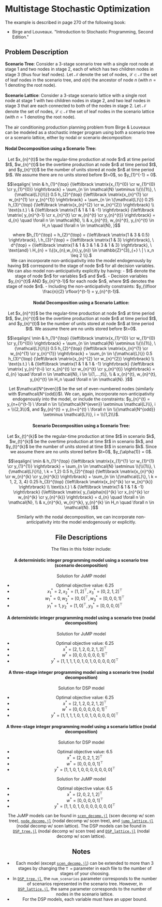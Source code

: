 # Multistage Stochastic Optimization

The example is described in page 270 of the following book:

- Birge and Louveaux. "Introduction to Stochastic Programming, Second Edition."

## Problem Description

__Scenario Tree__: Consider a 3-stage scenario tree with a single root node at stage 1 and two nodes in stage 2, each of which has two children nodes in stage 3 (thus four leaf nodes). Let $\mathcal{N}$ denote the set of nodes, $\mathcal{L} \subset \mathcal{N}$ the set of leaf nodes in the scenario tree, and $\alpha(n)$ the ancestor of node $n$ (with $n = 1$ denoting the root node).
<br/><br/>
__Scenario Lattice__: Consider a 3-stage scenario lattice with a single root node at stage 1 with two children nodes in stage 2, and two leaf nodes in stage 3 that are each connected to both of the nodes in stage 2. Let $\mathcal{N}$ denote the set of nodes, $\mathcal{L} \subset \mathcal{N}$ the set of leaf nodes in the scenario lattice (with $n = 1$ denoting the root node). 
<br/><br/>
The air conditioning production planning problem from Birge & Louveaux can be modeled as a stochastic integer program using both a scenario tree or a scenario lattice, either by nodal or scenario decomposition:

#### Nodal Decomposition using a Scenario Tree: 
<center>Let $x_{n}^{t}$ be the regular-time production at node $n$ at time period $t$, $w_{n}^{t}$ be the overtime production at node $n$ at time period $t$, and $y_{n}^{t}$ be the number of units stored at node $n$ at time period $t$. We assume there are no units stored before $t=0$, so $y_{1}^{-1} = 0$.<center> 

$$\eqalign{
\min & h_{1}^{\top} {\left\lbrack \matrix{x_{1}^{0} \cr w_{1}^{0} \cr y_{1}^{0}} \right\rbrack} + \sum_{n \in \mathcal{N} \setminus \\{\\{1\\}, \{\mathcal{L}\}\\}} 0.5 h_{2}^{\top} {\left\lbrack \matrix{x_{n}^{1} \cr w_{n}^{1} \cr y_{n}^{1}} \right\rbrack} + \sum_{n \in \{\mathcal{L}\}} 0.25 h_{3}^{\top} {\left\lbrack \matrix{x_{n}^{2} \cr w_{n}^{2}} \right\rbrack} \\
\text{s.t.} \ & {\left\lbrack \matrix{1 & 1 & 1 & -1} \right\rbrack} {\left\lbrack \matrix{ y_{n}^{t-1} \cr x_{n}^{t} \cr w_{n}^{t} \cr y_{n}^{t}} \right\rbrack} = d_{n} \quad \forall n \in \mathcal{N}, \\
& x_{n}^{t}, w_{n}^{t}, y_{n}^{t} \in H_n \quad \forall n \in \mathcal{N}, 
}$$ 

<center>where $h_{1}^{\top} = h_{2}^{\top} = {\left\lbrack \matrix{1 & 3 & 0.5} \right\rbrack}, \ h_{3}^{\top} = {\left\lbrack \matrix{1 & 3} \right\rbrack}, \ d^{\top} = {\left\lbrack \matrix{1 & 1 & 3 & 1 & 3 & 1 & 3} \right\rbrack}, \ \text{and} \ H_{n} = \\{(x_{n},w_{n},y_{n}) \in \mathbb{Z}^{3}_{+} \ | \ x_n \leq 2 \\}.$<center>

<center>We can incorporate non-anticipativity into the model endogenously by having $t$ correspond to the stage of node $n$ for all decision variables. We can also model non-anticipativity explicitly by having:
- $t$ denote the stage of node $n$ for variables $x$ and $w$.
- Decision variables $y_{n}^{t}$ AND $y_{n}^{t-1}$ for each node $n$, where $t$ denotes the stage of node $n$. 
- Including the non-anticipativity constraints: $y_{\lfloor \frac{n}{2} \rfloor}^{t-1} = y_{n}^{t-1}$.<center>

#### Nodal Decomposition using a Scenario Lattice: 
  
<center>Let $x_{n}^{t}$ be the regular-time production at node $n$ at time period $t$, $w_{n}^{t}$ be the overtime production at node $n$ at time period $t$, and $y_{n}^{t}$ be the number of units stored at node $n$ at time period $t$. We assume there are no units stored before $t=0$.<center> 

$$\eqalign{
\min & h_{1}^{\top} {\left\lbrack \matrix{x_{1}^{0} \cr w_{1}^{0} \cr y_{1}^{0}} \right\rbrack} + \sum_{n \in \mathcal{N} \setminus \\{\\{1\\}, \{\mathcal{L}\}\\}} 0.5 h_{2}^{\top} {\left\lbrack \matrix{x_{n}^{1} \cr w_{n}^{1} \cr y_{n}^{1}} \right\rbrack} + \sum_{n \in \{\mathcal{L}\}} 0.5 h_{3}^{\top} {\left\lbrack \matrix{x_{n}^{2} \cr w_{n}^{2}} \right\rbrack} \\
\text{s.t.} \ & {\left\lbrack \matrix{1 & 1 & 1 & -1} \right\rbrack} {\left\lbrack \matrix{ y_{n}^{t-i} \cr x_{n}^{t} \cr w_{n}^{t} \cr y_{n}^{t}} \right\rbrack} = d_{n} \quad \forall n \in \mathcal{N}, i \in \\{1,...,t\\}, \\
& x_{n}^{t}, w_{n}^{t}, y_{n}^{t} \in H_n \quad \forall n \in \mathcal{N}. 
}$$ 

<center>Let $\mathcal{N^{even}}$ be the set of even-numbered nodes (similarly with $\mathcal{N^{odd}}$). We can, again, incorporate non-anticipativity endogenously into the model, or include the constraints: $y_{n}^{t} = y_{n+i}^{t-1} \ \forall n \in \\{\mathcal{N^{even}} \setminus \mathcal{L}\\}, i = \\{2,3\\}$, and $y_{n}^{t} = y_{n+i}^{t} \ \forall n \in \\{\mathcal{N^{odd}} \setminus \mathcal{L}\\}, i = \\{1,2\\}$.<center>

#### Scenario Decomposition using a Scenario Tree:

<center>Let $x_{t}^{k}$ be the regular-time production at time $t$ in scenario $k$, $w_{t}^{k}$ be the overtime production at time $t$ in scenario $k$, and $y_{t}^{k}$ be the number of units stored at time $t$ in scenario $k$. Since we assume there are no units stored before $t=0$, $y_{\alpha(1)} = 0$.<center> 

$$\eqalign{
\min & h_{1}^{\top} {\left\lbrack \matrix{x_{1}^{1} \cr w_{1}^{1} \cr y_{1}^{1}} \right\rbrack} + \sum_{n \in \mathcal{N} \setminus \\{\\{1\\}, \{\mathcal{L}\}\\}, \ k = 1,2} 0.5 h_{2}^{\top} {\left\lbrack \matrix{x_{n}^{k} \cr w_{n}^{k} \cr y_{n}^{k}} \right\rbrack} + \sum_{n \in \{\mathcal{L}\}, \ k = 1, 2, 3, 4} 0.25 h_{3}^{\top} {\left\lbrack \matrix{x_{n}^{k} \cr w_{n}^{k}} \right\rbrack} \\
\text{s.t.} \ & {\left\lbrack \matrix{1 & 1 & 1 & -1} \right\rbrack} {\left\lbrack \matrix{ y_{\alpha(n)}^{k} \cr x_{n}^{k} \cr w_{n}^{k} \cr y_{n}^{k}} \right\rbrack} = d_{n} \quad \forall n \in \mathcal{N}, \\
& x_{n}^{k}, w_{n}^{k}, y_{n}^{k} \in H_n \quad \forall n \in \mathcal{N}.
}$$ 

<center>Similarly with the nodal decomposition, we can incorporate non-anticipativity into the model endogenously or explicitly.<center> 

## File Descriptions

The files in this folder include: 

#### A deterministic integer programming model using a scenario tree (scenario decomposition)

Solution for JuMP model

- Optimal objective value: 6.25
- $x_1^* = 2, x_2^* = [1, 2]^{\top}, x_3^* = [0, 2, 1, 2]^{\top}$
- $w_1^* = 0, w_2^* = [0, 0]^{\top}, w_3^* = [0, 0, 0, 1]^{\top}$
- $y_1^* = 1, y_2^* = [1, 0]^{\top}, y_3^* = [0, 0, 0, 0]^{\top}$

#### A deterministic integer programming model using a scenario tree (nodal decomposition)

Solution for JuMP model

- Optimal objective value: 6.25
- $x^* = [2, 1, 2, 0, 2, 1, 2]^{\top}$
- $w^* = [0, 0, 0, 0, 0, 0, 1]^{\top}$
- $y^* = [1, 1, 1, 1, 0, 1, 0, 1, 0, 0, 0, 0, 0]^{\top}$

#### A three-stage integer programming model using a scenario tree (nodal decomposition)

Solution for DSP model 

- Optimal objective value: 6.25
- $x^* = [2, 1, 2, 0, 2, 1, 2]^{\top}$
- $w^* = [0, 0, 0, 0, 0, 0, 1]^{\top}$
- $y^* = [1, 1, 1, 1, 0, 1, 0, 1, 0, 0, 0, 0, 0]^{\top}$

#### A three-stage integer programming model using a scenario lattice (nodal decomposition)

Solution for DSP model 

- Optimal objective value: 6.5
- $x^* = [2, 0, 2, 1, 2]^{\top}$
- $w^* = [0, 0, 0, 0, 1]^{\top}$
- $y^* = [1, 1, 0, 1, 0, 0, 0, 0, 0, 0, 0]^{\top}$

Solution for JuMP model

- Optimal objective value: 6.5
- $x^* = [2, 0, 2, 1, 2]^{\top}$
- $w^* = [0, 0, 0, 0, 1]^{\top}$
- $y^* = [1, 1, 0, 1, 0, 0, 0, 0, 0, 0, 0]^{\top}$

The JuMP models can be found in [``` scen_decomp.jl ```](https://github.com/kibaekkim/DSPopt.jl/blob/ra/multistage/examples/multistage/scen_decomp.jl) (scen decomp w/ scen tree), [``` node_decomp.jl ```](https://github.com/kibaekkim/DSPopt.jl/blob/ra/multistage/examples/multistage/node_decomp.jl) (nodal decomp w/ scen tree), and [``` jump_lattice.jl ```](https://github.com/kibaekkim/DSPopt.jl/blob/ra/multistage/examples/multistage/jump_lattice.jl) (nodal decomp w/ scen lattice). The DSP models can be found in [``` DSP_tree.jl ```](https://github.com/kibaekkim/DSPopt.jl/blob/ra/multistage/examples/multistage/DSP_tree.jl) (nodal decomp w/ scen tree) and [``` DSP_lattice.jl ```](https://github.com/kibaekkim/DSPopt.jl/blob/ra/multistage/examples/multistage/DSP_lattice.jl) (nodal decomp w/ scen lattice). 

## Notes

- Each model (except [``` scen_decomp.jl ```](https://github.com/kibaekkim/DSPopt.jl/blob/ra/multistage/examples/multistage/scen_decomp.jl)) can be extended to more than 3 stages by changing the ``` T = ``` parameter in each file to the number of stages of your choosing. 
- In [``` DSP_tree.jl ```](https://github.com/kibaekkim/DSPopt.jl/blob/ra/multistage/examples/multistage/DSP_tree.jl), the ``` num_scenarios ``` parameter corresponds to the number of scenarios represented in the scenario tree. However, in [``` DSP_lattice.jl ```](https://github.com/kibaekkim/DSPopt.jl/blob/ra/multistage/examples/multistage/DSP_lattice.jl), the same parameter corresponds to the number of nodes in the scenario lattice. 
- For the DSP models, each variable must have an upper bound. 

